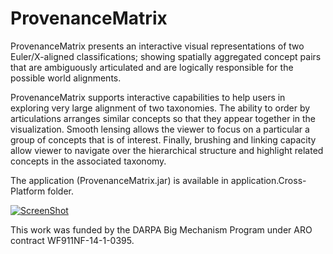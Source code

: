 # ProvenanceMatrix
ProvenanceMatrix presents an interactive visual representations of two Euler/X-aligned classifications; showing spatially aggregated concept pairs that are ambiguously articulated and are logically responsible for the possible world alignments. 

ProvenanceMatrix supports interactive capabilities to help users in exploring very large alignment of two taxonomies. The ability to order by articulations arranges similar concepts so that they appear together in the visualization. Smooth lensing allows the viewer to focus on a particular a group of concepts that is of interest. Finally, brushing and linking capacity allow viewer to navigate over the hierarchical structure and highlight related concepts in the associated taxonomy.

The application (ProvenanceMatrix.jar) is available in application.Cross-Platform folder.

[![ScreenShot](http://www.cs.uic.edu/~tdang/PathwayMatrix/ProvenanceMatrix.png)](http://www2.cs.uic.edu/~tdang/PathwayMatrix/PathwayMatrixBioVis960x540.mp4)

This work was funded by the DARPA Big Mechanism Program under ARO contract WF911NF-14-1-0395.
